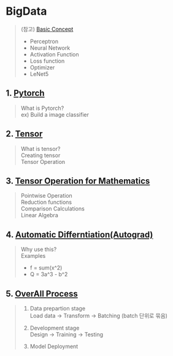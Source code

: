 # BigData
> (참고) [Basic Concept](./basic_concept.md)
> - Perceptron
> - Neural Network
> - Activation Function
> - Loss function
> - Optimizer
> - LeNet5

## 1. [Pytorch](./Pytorch.ipynb)
> What is Pytorch? <br>
>   ex) Build a image classifier

## 2. [Tensor](./tensor.ipynb)
> What is tensor? <br>
> Creating tensor <br>
> Tensor Operation

## 3. [Tensor Operation for Mathematics](./Tensor_Operation_for_Mathematics.ipynb)
> Pointwise Operation <br>
> Reduction functions <br>
> Comparison Calculations <br>
> Linear Algebra

## 4. [Automatic Differntiation(Autograd)](./Tensor_Operation_for_Mathematics.ipynb)
> Why use this? <br>
> Examples
>   - f = sum(x^2)
>   - Q = 3a^3 - b^2

## 5. [OverAll Process](./model_development.ipynb)
> 1. Data prepartion stage <br>
>    Load data -> Transform -> Batching (batch 단위로 묶음)
>
> 2. Development stage <br>
>    Design -> Training -> Testing
>
> 3. Model Deployment
